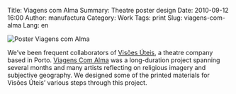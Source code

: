 Title: Viagens com Alma
Summary: Theatre poster design
Date: 2010-09-12 16:00
Author: manufactura
Category: Work
Tags: print
Slug: viagens-com-alma
Lang: en

![Poster Viagens com Alma](http://media.manufacturaindependente.org/8_cluny-1-copy.png)

We’ve been frequent collaborators of [Visões
Úteis](http://visoesuteis.pt "Visões Úteis"), a theatre company based in
Porto. [Viagens Com Alma](http://viagenscomalma.eu/ "Viagens com Alma")
was a long-duration project spanning several months and many artists
reflecting on religious imagery and subjective geography. We designed
some of the printed materials for Visões Úteis’ various steps through
this project.

